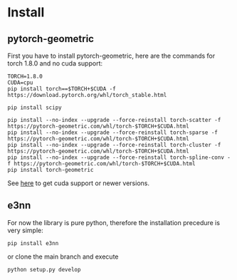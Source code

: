 # Install

## pytorch-geometric

First you have to install pytorch-geometric, here are the commands for torch 1.8.0 and no cuda support:

```
TORCH=1.8.0
CUDA=cpu
pip install torch==$TORCH+$CUDA -f https://download.pytorch.org/whl/torch_stable.html

pip install scipy

pip install --no-index --upgrade --force-reinstall torch-scatter -f https://pytorch-geometric.com/whl/torch-$TORCH+$CUDA.html
pip install --no-index --upgrade --force-reinstall torch-sparse -f https://pytorch-geometric.com/whl/torch-$TORCH+$CUDA.html
pip install --no-index --upgrade --force-reinstall torch-cluster -f https://pytorch-geometric.com/whl/torch-$TORCH+$CUDA.html
pip install --no-index --upgrade --force-reinstall torch-spline-conv -f https://pytorch-geometric.com/whl/torch-$TORCH+$CUDA.html
pip install torch-geometric
```

See [here](https://github.com/rusty1s/pytorch_geometric#installation) to get cuda support or newer versions.

## e3nn

For now the library is pure python, therefore the installation precedure is very simple:

```
pip install e3nn
```

or clone the main branch and execute

```
python setup.py develop
```
